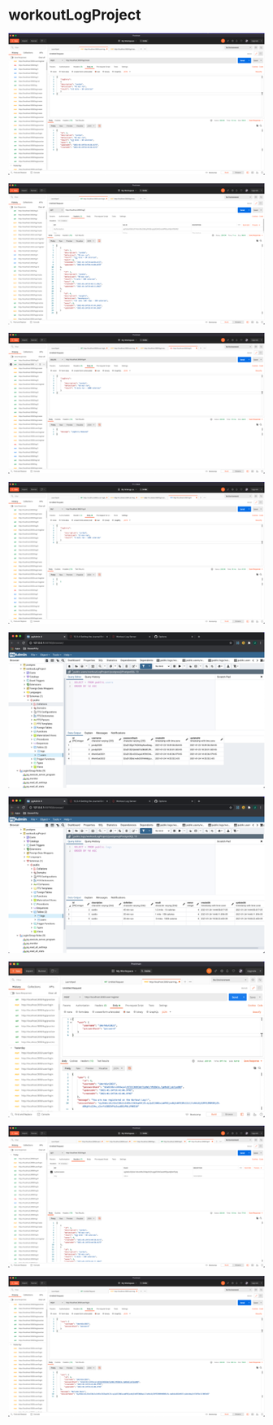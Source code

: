 # workoutLogProject

![](images/Create%20Log.png)

![](images/GET%20All%20Logs.png)

![](images/Log%20DELETE.png)

![](images/Log%20UPDATE.png)

![](images/PG%20Admin%20User%20Table.png)

![](images/PGADMIN%20-%20Log%20Table.png)

![](images/Registration.png)

![](images/Screen%20Shot%202021-01-24%20at%204.11.56%20PM.png)

![](images/User%20Login.png)

